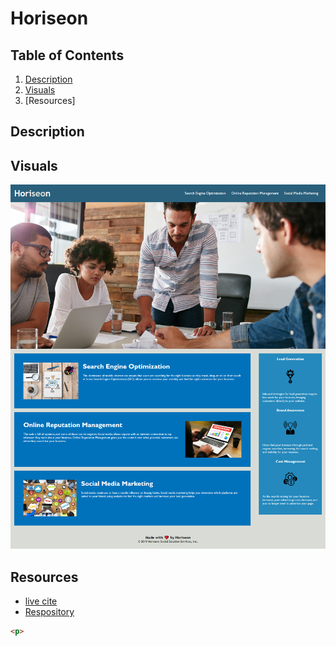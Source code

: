 

# Horiseon

## Table of Contents
1. [Description](#description)
2. [Visuals](#visuals)
3. [Resources]

## Description



## Visuals
![Horiseon](./assets/images/Horiseon-Search-Engine-Optimization.png)

## Resources
- [live cite]()
- [Respository](seo)


```html
<p>
```
